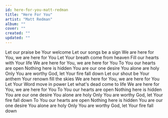 ```yaml
---
id: here-for-you-matt-redman
title: "Here For You"
artist: "Matt Redman"
album: ""
cover: ""
created: ""
updated: ""
---
```


Let our praise be Your welcome
Let our songs be a sign
We are here for You, we are here for You
Let Your breath come from heaven
Fill our hearts with Your life
We are here for You, we are here for You
To You our hearts are open
Nothing here is hidden
You are our one desire
You alone are holy
Only You are worthy
God, let Your fire fall down
Let our shout be Your anthem
Your renown fill the skies
We are here for You, we are here for You
Let Your Word move in power
Let what's dead come to life
We are here for You, we are here for You
To You our hearts are open
Nothing here is hidden
You are our one desire
You alone are holy
Only You are worthy
God, let Your fire fall down
To You our hearts are open
Nothing here is hidden
You are our one desire
You alone are holy
Only You are worthy
God, let Your fire fall down